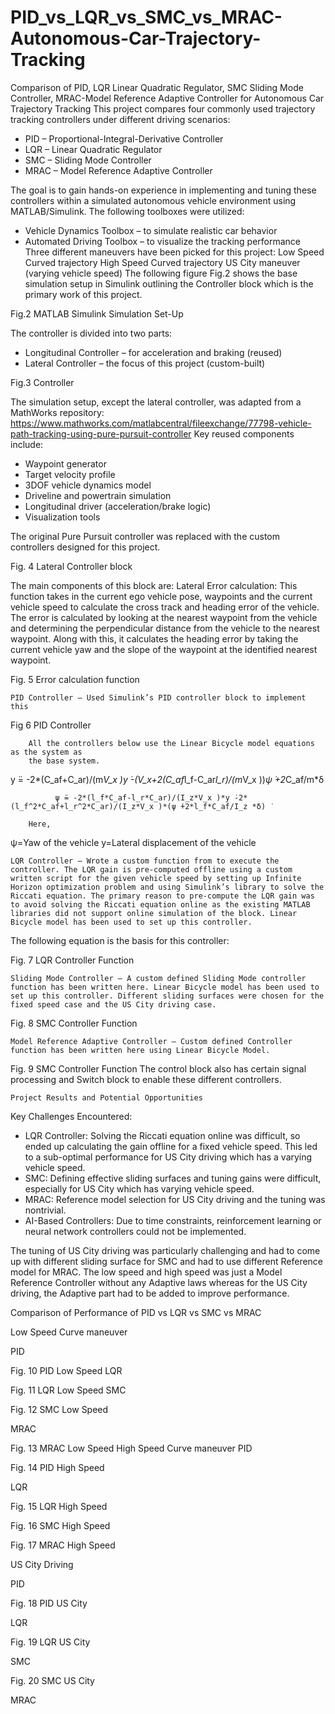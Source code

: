 # PID_vs_LQR_vs_SMC_vs_MRAC-Autonomous-Car-Trajectory-Tracking
Comparison of PID, LQR Linear Quadratic Regulator, SMC Sliding Mode Controller, MRAC-Model Reference Adaptive Controller for Autonomous Car Trajectory Tracking
This project compares four commonly used trajectory tracking controllers under different driving scenarios:
- PID – Proportional-Integral-Derivative Controller
- LQR – Linear Quadratic Regulator
- SMC – Sliding Mode Controller
- MRAC – Model Reference Adaptive Controller

The goal is to gain hands-on experience in implementing and tuning these controllers within a simulated autonomous vehicle environment using MATLAB/Simulink. The following toolboxes were utilized:
- Vehicle Dynamics Toolbox – to simulate realistic car behavior
- Automated Driving Toolbox – to visualize the tracking performance
Three different maneuvers have been picked for this project:
	Low Speed Curved trajectory
	High Speed Curved trajectory
	US City maneuver (varying vehicle speed)
The following figure Fig.2 shows the base simulation setup in Simulink outlining the Controller block which is the primary work of this project. 
 
Fig.2 MATLAB Simulink Simulation Set-Up

The controller is divided into two parts:
- Longitudinal Controller – for acceleration and braking (reused)
- Lateral Controller – the focus of this project (custom-built)
 
Fig.3 Controller

The simulation setup, except the lateral controller, was adapted from a MathWorks repository: https://www.mathworks.com/matlabcentral/fileexchange/77798-vehicle-path-tracking-using-pure-pursuit-controller 
Key reused components include:
- Waypoint generator
- Target velocity profile
- 3DOF vehicle dynamics model
- Driveline and powertrain simulation
- Longitudinal driver (acceleration/brake logic)
- Visualization tools

The original Pure Pursuit controller was replaced with the custom controllers designed for this project. 
 
Fig. 4 Lateral Controller block

The main components of this block are:
	Lateral Error calculation: This function takes in the current ego vehicle pose, waypoints and the current vehicle speed to calculate the cross track and heading error of the vehicle. The error is calculated by looking at the nearest waypoint from the vehicle and determining the perpendicular distance from the vehicle to the nearest waypoint. Along with this, it calculates the heading error by taking the current vehicle yaw and the slope of the waypoint at the identified nearest waypoint. 
 
 
Fig. 5 Error calculation function





	PID Controller – Used Simulink’s PID controller block to implement this
 
		
Fig 6 PID Controller
		
		All the controllers below use the Linear Bicycle model equations as the system as 	
		the base system. 
		
y ̈= -2*(C_af+C_ar)/(m*V_x )*y ̇-(V_x+2*(C_af*l_f-C_ar*l_r)/(m*V_x ))*ψ ̇+2*C_af/m*δ


			  ψ ̈= -2*(l_f*C_af-l_r*C_ar)/(I_z*V_x )*y ̇-2*(l_f^2*C_af+l_r^2*C_ar)/(I_z*V_x )*(ψ ̇+2*l_f*C_af/I_z *δ) ̇  

		Here, 
 ψ=Yaw of the vehicle
y=Lateral displacement of the vehicle
			
	LQR Controller – Wrote a custom function from to execute the controller. The LQR gain is pre-computed offline using a custom written script for the given vehicle speed by setting up Infinite Horizon optimization problem and using Simulink’s library to solve the Riccati equation. The primary reason to pre-compute the LQR gain was to avoid solving the Riccati equation online as the existing MATLAB libraries did not support online simulation of the block. Linear Bicycle model has been used to set up this controller. 


 




The following equation is the basis for this controller:


 
Fig. 7 LQR Controller Function

	Sliding Mode Controller – A custom defined Sliding Mode controller function has been written here. Linear Bicycle model has been used to set up this controller. Different sliding surfaces were chosen for the fixed speed case and the US City driving case. 



 
 
Fig. 8 SMC Controller Function
				

	Model Reference Adaptive Controller – Custom defined Controller function has been written here using Linear Bicycle Model. 

 
 
Fig. 9 SMC Controller Function
The control block also has certain signal processing and Switch block to enable these different controllers. 


	Project Results and Potential Opportunities

Key Challenges Encountered:
- LQR Controller: Solving the Riccati equation online was difficult, so ended up calculating the gain offline for a fixed vehicle speed. This led to a sub-optimal performance for US City driving which has a varying vehicle speed. 
- SMC: Defining effective sliding surfaces and tuning gains were difficult, especially for US City which has varying vehicle speed. 
- MRAC: Reference model selection for US City driving and the tuning was nontrivial.
- AI-Based Controllers: Due to time constraints, reinforcement learning or neural network controllers could not be implemented.

The tuning of US City driving was particularly challenging and had to come up with different sliding surface for SMC and had to use different Reference model for MRAC. The low speed and high speed was just a Model Reference Controller without any Adaptive laws whereas for the US City driving, the Adaptive part had to be added to improve performance. 





















Comparison of Performance of PID vs LQR vs SMC vs MRAC 

Low Speed Curve maneuver

PID
 
Fig. 10 PID Low Speed
LQR
 
Fig. 11 LQR Low Speed
SMC
 
Fig. 12 SMC Low Speed


MRAC
 
Fig. 13 MRAC Low Speed
High Speed Curve maneuver
PID

 
Fig. 14 PID High Speed


LQR
 
Fig. 15 LQR High Speed
 
Fig. 16 SMC High Speed

 
Fig. 17 MRAC High Speed





US City Driving

PID

 
Fig. 18 PID US City


LQR
 
Fig. 19 LQR US City



SMC
 
Fig. 20 SMC US City

MRAC
 
